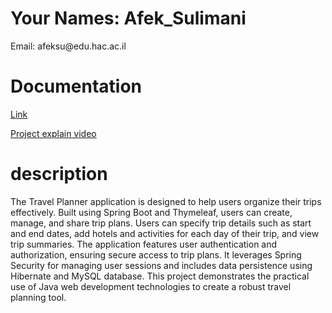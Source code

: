 <h1>Your Names: Afek_Sulimani</h1>
<p>Email: afeksu@edu.hac.ac.il</p>

<h1>Documentation</h1>
<p>
<a href="ex5JavaDoc/index.html">Link</a>

[Project explain video](https://drive.google.com/drive/folders/19qr9REHx2I8go3CAezd5qKO_uN5JAvi_?usp=drive_link)
 
</p>
<h1>description</h1> 
<p> 
The Travel Planner application is designed to help users organize their trips effectively.
Built using Spring Boot and Thymeleaf, users can create, manage, and share trip plans. 
Users can specify trip details such as start and end dates, add hotels and activities for each day of their trip, and view trip summaries. 
The application features user authentication and authorization, ensuring secure access to trip plans.
It leverages Spring Security for managing user sessions and includes data persistence using Hibernate and MySQL database.
This project demonstrates the practical use of Java web development technologies to create a robust travel planning tool.

</p>


